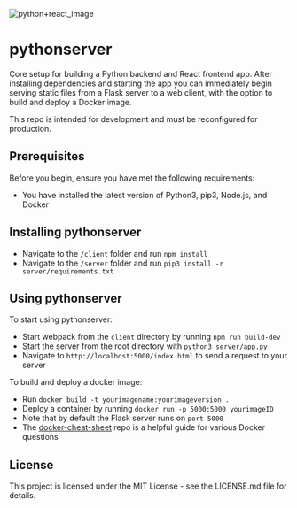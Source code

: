 ![python+react_image](https://random-kt.s3.us-east-2.amazonaws.com/Screen+Shot+2020-02-21+at+8.21.39+AM.png)

# pythonserver
Core setup for building a Python backend and React frontend app. After installing dependencies and starting the app you can immediately begin serving static files from a Flask server to a web client, with the option to build and deploy a Docker image.

This repo is intended for development and must be reconfigured for production.

## Prerequisites

Before you begin, ensure you have met the following requirements:

* You have installed the latest version of Python3, pip3, Node.js, and Docker

## Installing pythonserver

* Navigate to the `/client` folder and run `npm install`
* Navigate to the `/server` folder and run `pip3 install -r server/requirements.txt`

## Using pythonserver

To start using pythonserver:

* Start webpack from the `client` directory by running `npm run build-dev`
* Start the server from the root directory with `python3 server/app.py`
* Navigate to `http://localhost:5000/index.html` to send a request to your server

To build and deploy a docker image:

* Run `docker build -t yourimagename:yourimageversion .`
* Deploy a container by running `docker run -p 5000:5000 yourimageID`
* Note that by default the Flask server runs on `port 5000`
* The [docker-cheat-sheet](https://github.com/wsargent/docker-cheat-sheet) repo is a helpful guide for various Docker questions

## License

This project is licensed under the MIT License - see the LICENSE.md file for details.
